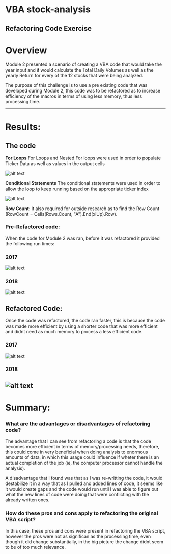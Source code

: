 # VBA stock-analysis
 Refactoring Code Exercise
----
# Overview

Module 2 presented a scenario of creating a VBA code that would take the year input and it would calculate the Total Daily Volumes as well as the yearly Return for every of the 12 stocks that were being analyzed.

The purpose of this challenge is to use a pre existing code that was developed during Module 2, this code was to be refactored as to increase efficiency of the macros in terms of using less memory, thus less processing time.

----

# Results:
## The code

**For Loops** For Loops and Nested For loops were used in order to populate Ticker Data as well as values in the output cells

![alt text](https://github.com/chgallegos/stock-analysis/blob/main/Nested%20Loops.png)

**Conditional Statements** The conditional statements were used in order to allow the loop to keep running based on the appropriate ticker index

![alt text](https://github.com/chgallegos/stock-analysis/blob/main/Conditional%20Statements.png)


**Row Count**: It also required for outside research as to find the Row Count (RowCount = Cells(Rows.Count, "A").End(xlUp).Row). 

### Pre-Refactored code:

When the code for Module 2 was ran, before it was refactored it provided the following run times:

### 2017

![alt text](https://github.com/chgallegos/stock-analysis/blob/main/VBA_Challenge_2017%20Pre-Refactored.png)

### 2018

![alt text](https://github.com/chgallegos/stock-analysis/blob/main/VBA_Challenge_2018%20Pre-Refactored.png)

## Refactored Code:

Once the code was refactored, the code ran faster, this is because the code was made more efficient by using a shorter code that was more efficient and didnt need as much memory to process a less efficient code.

### 2017

![alt text](https://github.com/chgallegos/stock-analysis/blob/main/VBA_Challenge_2017%20Refactored.png)

### 2018

![alt text](https://github.com/chgallegos/stock-analysis/blob/main/VBA_Challenge_2017%20Refactored.png)
----

# Summary:

### What are the advantages or disadvantages of refactoring code?
The advantage that I can see from refactoring a code is that the code becomes more efficient in terms of memory/processing needs, therefore, this could come in very beneficial when doing analysis to enormous amounts of data, in which this usage could influence if wheter there is an actual completion of the job (ie, the computer processor cannot handle the analysis).

A disadvantage that I found was that as I was re-writting the code, it would destabilize it in a way that as I pulled and added lines of code, it seems like it would create gaps and the code would run until I was able to figure out what the new lines of code were doing that were conflicting with the already written ones.

### How do these pros and cons apply to refactoring the original VBA script?
In this case, these pros and cons were present in refactoring the VBA script, however the pros were not as significan as the processing time, even though it did change substantially, in the big picture the change didnt seem to be of too much relevance.





